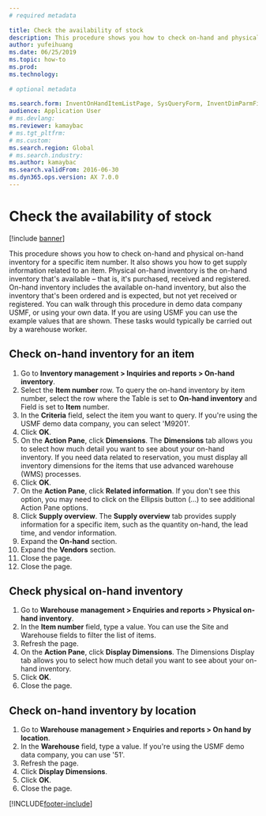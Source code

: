 ```yaml
--- 
# required metadata 
 
title: Check the availability of stock
description: This procedure shows you how to check on-hand and physical on-hand inventory for a specific item number. 
author: yufeihuang
ms.date: 06/25/2019
ms.topic: how-to 
ms.prod:  
ms.technology:  
 
# optional metadata 
 
ms.search.form: InventOnHandItemListPage, SysQueryForm, InventDimParmFixed, InventSupply, DefaultDashboard, WHSInventPhysicalOnhand, WHSOnHand, InventOnhandItem
audience: Application User 
# ms.devlang:  
ms.reviewer: kamaybac
# ms.tgt_pltfrm:  
# ms.custom:  
ms.search.region: Global
# ms.search.industry: 
ms.author: kamaybac
ms.search.validFrom: 2016-06-30 
ms.dyn365.ops.version: AX 7.0.0 
---
```

# Check the availability of stock

[!include [banner](../../includes/banner.md)]

This procedure shows you how to check on-hand and physical on-hand inventory for a specific item number. It also shows you how to get supply information related to an item. Physical on-hand inventory is the on-hand inventory that's available – that is, it's purchased, received and registered. On-hand inventory includes the available on-hand inventory, but also the inventory that's been ordered and is expected, but not yet received or registered. You can walk through this procedure in demo data company USMF, or using your own data. If you are using USMF you can use the example values that are shown. These tasks would typically be carried out by a warehouse worker.


## Check on-hand inventory for an item
1. Go to **Inventory management > Inquiries and reports > On-hand inventory**.
2. Select the **Item number** row. To query the on-hand inventory by item number, select the row where the Table is set to **On-hand inventory** and Field is set to **Item** number.
3. In the **Criteria** field, select the item you want to query. If you're using the USMF demo data company, you can select 'M9201'.  
4. Click **OK**.
5. On the **Action Pane**, click **Dimensions**. The **Dimensions** tab allows you to select how much detail you want to see about your on-hand inventory. If you need data related to reservation, you must display all inventory dimensions for the items that use advanced warehouse (WMS) processes.
6. Click **OK**.
7. On the **Action Pane**, click **Related information**. If you don't see this option, you may need to click on the Ellipsis button (…) to see additional Action Pane options.
8. Click **Supply overview**. The **Supply overview** tab provides supply information for a specific item, such as the quantity on-hand, the lead time, and vendor information.  
9. Expand the **On-hand** section.
10. Expand the **Vendors** section.
11. Close the page.
12. Close the page.

## Check physical on-hand inventory
1. Go to **Warehouse management > Enquiries and reports > Physical on-hand inventory**.
2. In the **Item number** field, type a value. You can use the Site and Warehouse fields to filter the list of items. 
3. Refresh the page.
4. On the **Action Pane**, click **Display Dimensions**. The Dimensions Display tab allows you to select how much detail you want to see about your on-hand inventory.
5. Click **OK**.
6. Close the page.

## Check on-hand inventory by location
1. Go to **Warehouse management > Enquiries and reports > On hand by location**.
2. In the **Warehouse** field, type a value. If you're using the USMF demo data company, you can use '51'.  
3. Refresh the page.
4. Click **Display Dimensions**.
5. Click **OK**.
6. Close the page.



[!INCLUDE[footer-include](../../../includes/footer-banner.md)]
